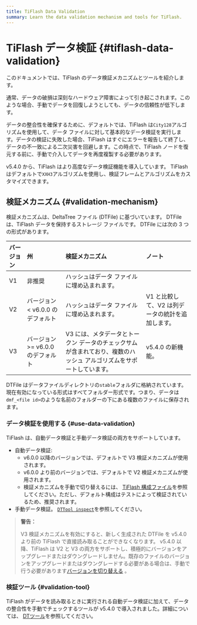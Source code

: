 ```yaml
---
title: TiFlash Data Validation
summary: Learn the data validation mechanism and tools for TiFlash.
---
```


# TiFlash データ検証 {#tiflash-data-validation}

このドキュメントでは、TiFlash のデータ検証メカニズムとツールを紹介します。

通常、データの破損は深刻なハードウェア障害によって引き起こされます。このような場合、手動でデータを回復しようとしても、データの信頼性が低下します。

データの整合性を確保するために、デフォルトでは、TiFlash は`City128`アルゴリズムを使用して、データ ファイルに対して基本的なデータ検証を実行します。データの検証に失敗した場合、TiFlash はすぐにエラーを報告して終了し、データの不一致による二次災害を回避します。この時点で、TiFlash ノードを復元する前に、手動で介入してデータを再度複製する必要があります。

v5.4.0 から、TiFlash はより高度なデータ検証機能を導入しています。 TiFlash はデフォルトで`XXH3`アルゴリズムを使用し、検証フレームとアルゴリズムをカスタマイズできます。

## 検証メカニズム {#validation-mechanism}

検証メカニズムは、DeltaTree ファイル (DTFile) に基づいています。 DTFile は、TiFlash データを保持するストレージ ファイルです。 DTFile には次の 3 つの形式があります。

| バージョン | 州                         | 検証メカニズム                                                      | ノート                         |
| :---- | :------------------------ | :----------------------------------------------------------- | :-------------------------- |
| V1    | 非推奨                       | ハッシュはデータ ファイルに埋め込まれます。                                       |                             |
| V2    | バージョン &lt; v6.0.0 のデフォルト  | ハッシュはデータ ファイルに埋め込まれます。                                       | V1 と比較して、V2 は列データの統計を追加します。 |
| V3    | バージョン &gt;= v6.0.0 のデフォルト | V3 には、メタデータとトークン データのチェックサムが含まれており、複数のハッシュ アルゴリズムをサポートしています。 | v5.4.0 の新機能。                |

DTFile はデータファイルディレクトリの`stable`フォルダに格納されています。現在有効になっている形式はすべてフォルダー形式です。つまり、データは`dmf_<file id>`のような名前のフォルダーの下にある複数のファイルに保存されます。

### データ検証を使用する {#use-data-validation}

TiFlash は、自動データ検証と手動データ検証の両方をサポートしています。

-   自動データ検証:
    -   v6.0.0 以降のバージョンでは、デフォルトで V3 検証メカニズムが使用されます。
    -   v6.0.0 より前のバージョンでは、デフォルトで V2 検証メカニズムが使用されます。
    -   検証メカニズムを手動で切り替えるには、 [TiFlash 構成ファイル](/tiflash/tiflash-configuration.md#configure-the-tiflashtoml-file)を参照してください。ただし、デフォルト構成はテストによって検証されているため、推奨されます。
-   手動データ検証。 [`DTTool inspect`](/tiflash/tiflash-command-line-flags.md#dttool-inspect)を参照してください。

> **警告：**
>
> V3 検証メカニズムを有効にすると、新しく生成された DTFile を v5.4.0 より前の TiFlash で直接読み取ることができなくなります。 v5.4.0 以降、TiFlash は V2 と V3 の両方をサポートし、積極的にバージョンをアップグレードまたはダウングレードしません。既存のファイルのバージョンをアップグレードまたはダウングレードする必要がある場合は、手動で行う必要があります[バージョンを切り替える](/tiflash/tiflash-command-line-flags.md#dttool-migrate) 。

### 検証ツール {#validation-tool}

TiFlash がデータを読み取るときに実行される自動データ検証に加えて、データの整合性を手動でチェックするツールが v5.4.0 で導入されました。詳細については、 [DTツール](/tiflash/tiflash-command-line-flags.md#dttool-inspect)を参照してください。
